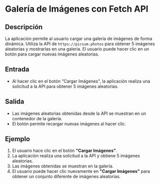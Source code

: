 # Galería de Imágenes con Fetch API

## Descripción

La aplicación permite al usuario cargar una galería de imágenes de forma dinámica. Utiliza la API de `https://picsum.photos` para obtener 5 imágenes aleatorias y mostrarlas en una galería. El usuario puede hacer clic en un botón para cargar nuevas imágenes aleatorias.

## Entrada

- Al hacer clic en el botón "Cargar Imágenes", la aplicación realiza una solicitud a la API para obtener 5 imágenes aleatorias.

## Salida

- Las imágenes aleatorias obtenidas desde la API se muestran en un contenedor de la galería.
- El botón permite recargar nuevas imágenes al hacer clic.

## Ejemplo

1. El usuario hace clic en el botón **"Cargar Imágenes"**.
2. La aplicación realiza una solicitud a la API y obtiene 5 imágenes aleatorias.
3. Las imágenes obtenidas se muestran en la galería.
4. El usuario puede hacer clic nuevamente en **"Cargar Imágenes"** para obtener un conjunto diferente de imágenes aleatorias.

